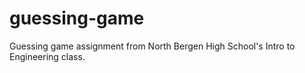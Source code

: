 # guessing-game
Guessing game assignment from North Bergen High School's Intro to Engineering class.
